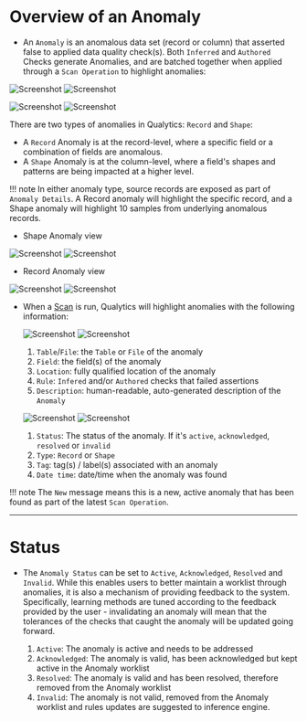 # Overview of an Anomaly

* An `Anomaly` is an anomalous data set (record or column) that asserted false to applied data quality check(s). Both `Inferred` and `Authored` Checks generate Anomalies, and are batched together when applied through a `Scan Operation` to highlight anomalies:

![Screenshot](../assets/anomalies/anomalies-tab-light.png#only-light)
![Screenshot](../assets/anomalies/anomalies-tab-dark.png#only-dark)

![Screenshot](../assets/anomalies/anomaly-table-light.png#only-light)
![Screenshot](../assets/anomalies/anomaly-table-dark.png#only-dark)


There are two types of anomalies in Qualytics: `Record` and `Shape`:

* A `Record` Anomaly is at the record-level, where a specific field or a combination of fields are anomalous. 
* A `Shape` Anomaly is at the column-level, where a field's shapes and patterns are being impacted at a higher level. 

!!! note
    In either anomaly type, source records are exposed as part of `Anomaly Details`. A Record anomaly will highlight the specific record, and a Shape anomaly will highlight 10 samples from underlying anomalous records.

* Shape Anomaly view

![Screenshot](../assets/anomalies/shape-anomaly-light.png#only-light)
![Screenshot](../assets/anomalies/shape-anomaly-dark.png#only-dark)

* Record Anomaly view

![Screenshot](../assets/anomalies/record-anomaly-light.png#only-light)
![Screenshot](../assets/anomalies/record-anomaly-dark.png#only-dark)



* When a [Scan](/userguide/operations/scan) is run, Qualytics will highlight anomalies with the following information:

    ![Screenshot](../assets/anomalies/anomalies-fields-light.png#only-light)
    ![Screenshot](../assets/anomalies/anomalies-fields-dark.png#only-dark)

    1. `Table`/`File`: the `Table` or `File` of the anomaly
    2. `Field`: the field(s) of the anomaly
    3. `Location`: fully qualified location of the anomaly
    4. `Rule`: `Infered` and/or `Authored` checks that failed assertions
    5. `Description`: human-readable, auto-generated description of the `Anomaly`

    ![Screenshot](../assets/anomalies/anomalies-status-light.png#only-light)
    ![Screenshot](../assets/anomalies/anomalies-status-dark.png#only-dark)

    1. `Status`: The status of the anomaly. If it's `active`, `acknowledged`, `resolved` or `invalid`
    2. `Type`: `Record` or `Shape`
    3. `Tag`: tag(s) / label(s) associated with an anomaly
    4. `Date time`: date/time when the anomaly was found

!!! note
    The <spam id='required'>`New`</spam> message means this is a new, active anomaly that has been found as part of the latest `Scan Operation`.
    
---
# Status

* The `Anomaly Status` can be set to `Active`, `Acknowledged`, `Resolved` and `Invalid`. While this enables users to better maintain a worklist through anomalies, it is also a mechanism of providing feedback to the system. Specifically, learning methods are tuned according to the feedback provided by the user - invalidating an anomaly will mean that the tolerances of the checks that caught the anomaly will be updated going forward.

    1. `Active`: The anomaly is active and needs to be addressed
    2. `Acknowledged`: The anomaly is valid, has been acknowledged but kept active in the Anomaly worklist
    3. `Resolved`: The anomaly is valid and has been resolved, therefore removed from the Anomaly worklist
    4. `Invalid`: The anomaly is not valid, removed from the Anomaly worklist and rules updates are suggested to inference engine.

